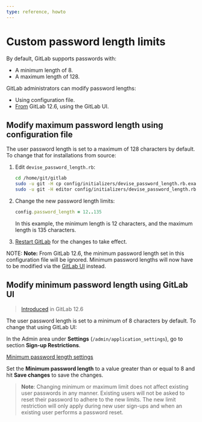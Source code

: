 ```yaml
---
type: reference, howto
---
```


# Custom password length limits

By default, GitLab supports passwords with:

- A minimum length of 8.
- A maximum length of 128.

GitLab administrators can modify password lengths:

- Using configuration file.
- [From](https://gitlab.com/gitlab-org/gitlab/merge_requests/20661) GitLab 12.6, using the GitLab UI.

## Modify maximum password length using configuration file

The user password length is set to a maximum of 128 characters by default.
To change that for installations from source:

1. Edit `devise_password_length.rb`:

   ```sh
   cd /home/git/gitlab
   sudo -u git -H cp config/initializers/devise_password_length.rb.example config/initializers/devise_password_length.rb
   sudo -u git -H editor config/initializers/devise_password_length.rb
   ```

1. Change the new password length limits:

   ```ruby
   config.password_length = 12..135
   ```

   In this example, the minimum length is 12 characters, and the maximum length
   is 135 characters.

1. [Restart GitLab](../administration/restart_gitlab.md#installations-from-source)
   for the changes to take effect.

NOTE: **Note:**
From GitLab 12.6, the minimum password length set in this configuration file will be ignored. Minimum password lengths will now have to be modified via the [GitLab UI](#modify-minimum-password-length-using-gitlab-ui) instead.

## Modify minimum password length using GitLab UI

> [Introduced](https://gitlab.com/gitlab-org/gitlab/merge_requests/20661) in GitLab 12.6

The user password length is set to a minimum of 8 characters by default.
To change that using GitLab UI:

In the Admin area under **Settings** (`/admin/application_settings`), go to section **Sign-up Restrictions**.

[Minimum password length settings](../user/admin_area/img/minimum_password_length.png)

Set the **Minimum password length** to a value greater than or equal to 8 and hit **Save changes** to save the changes.

>**Note**: Changing minimum or maximum limit does not affect existing user passwords in any manner. Existing users will not be asked to reset their password to adhere to the new limits.
The new limit restriction will only apply during new user sign-ups and when an existing user performs a password reset.

<!-- ## Troubleshooting

Include any troubleshooting steps that you can foresee. If you know beforehand what issues
one might have when setting this up, or when something is changed, or on upgrading, it's
important to describe those, too. Think of things that may go wrong and include them here.
This is important to minimize requests for support, and to avoid doc comments with
questions that you know someone might ask.

Each scenario can be a third-level heading, e.g. `### Getting error message X`.
If you have none to add when creating a doc, leave this section in place
but commented out to help encourage others to add to it in the future. -->
